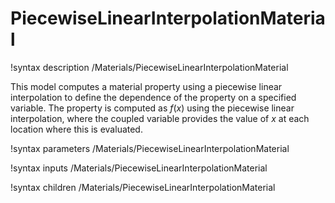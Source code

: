 # PiecewiseLinearInterpolationMaterial

!syntax description /Materials/PiecewiseLinearInterpolationMaterial

This model computes a material property using a piecewise linear interpolation to define the dependence of the property on a specified variable.  The property is computed as $f(x)$ using the piecewise linear interpolation, where the coupled variable provides the value of $x$ at each location where this is evaluated.

!syntax parameters /Materials/PiecewiseLinearInterpolationMaterial

!syntax inputs /Materials/PiecewiseLinearInterpolationMaterial

!syntax children /Materials/PiecewiseLinearInterpolationMaterial
